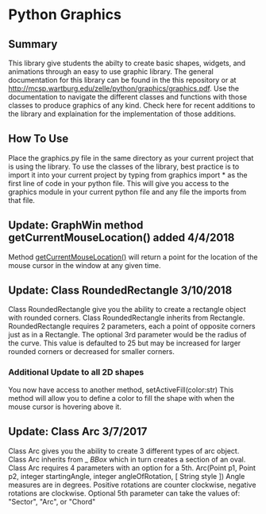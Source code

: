 # Python Graphics 

## Summary 
This library give students the abilty to create basic shapes, widgets, and animations through an easy to use graphic library.  The general documentation for this library can be found in the this repository or at http://mcsp.wartburg.edu/zelle/python/graphics/graphics.pdf.  Use the documentation to navigate the different classes and functions with those classes to produce graphics of any kind.  Check here for recent additions to the library and explaination for the implementation of those additions.  


## How To Use
Place the graphics.py file in the same directory as your current project that is using the library.  To use the classes of the library, best practice is to import it into your current project by typing from graphics import * as the first line of code in your python file. This will give you access to the graphics module in your current python file and any file the imports from that file.

## Update: GraphWin method getCurrentMouseLocation() added 4/4/2018
Method [getCurrentMouseLocation()](https://github.com/bbrzuszk/pythonGraphics/wiki/2-GraphWin-Object#keyboard-and-mouse-controls) will return a point for the location of the mouse cursor in the window at any given time.


## Update: Class RoundedRectangle 3/10/2018
Class RoundedRectangle give you the ability to create a rectangle object with rounded corners.  Class RoundedRectangle inherits from Rectangle. RoundedRectangle requires 2 parameters, each a point of opposite corners just as in a Rectangle.  The optional 3rd parameter would be the radius of the curve.  This value is defaulted to 25 but may be increased for larger rounded corners or decreased for smaller corners.
### Additional Update to all 2D shapes
You now have access to another method, setActiveFill(color:str)  This method will allow you to define a color to fill the shape with when the mouse cursor is hovering above it.  


## Update: Class Arc 3/7/2017
Class Arc gives you the ability to create 3 different types of arc object.  Class Arc inherits from _ _BBox_ which in turn creates a section of an oval.  Class Arc requires 4 parameters with an option for a 5th.  Arc(Point p1, Point p2, integer startingAngle, integer angleOfRotation, [ String style ])  Angle measures are in degrees. Positive rotations are counter clockwise, negative rotations are clockwise.  Optional 5th parameter can take the values of: "Sector", "Arc", or "Chord" 
